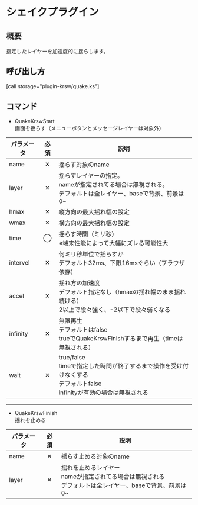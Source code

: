 # シェイクプラグイン
## 概要  
指定したレイヤーを加速度的に揺らします。

## 呼び出し方  
[call storage="plugin-krsw/quake.ks"]

## コマンド  
* QuakeKrswStart  
画面を揺らす（メニューボタンとメッセージレイヤーは対象外）

|パラメータ|必須|説明|
|---|:-:|---|
|name|✕|揺らす対象のname|
|layer|✕|揺らすレイヤーの指定。<br>nameが指定されてる場合は無視される。<br>デフォルトは全レイヤー、baseで背景、前景は0~|
|hmax|✕|縦方向の最大揺れ幅の設定|
|wmax|✕|横方向の最大揺れ幅の設定|
|time|◯|揺らす時間（ミリ秒）<br>※端末性能によって大幅にズレる可能性大|
|intervel|✕|何ミリ秒単位で揺らすか<br>デフォルト32ms、下限16msぐらい（ブラウザ依存）|
|accel|✕|揺れ方の加速度<br>デフォルト指定なし（hmaxの揺れ幅のまま揺れ続ける）<br>2以上で段々強く、-2以下で段々弱くなる|
|infinity|✕|無限再生<br>デフォルトはfalse<br>trueでQuakeKrswFinishするまで再生（timeは無視される）|
|wait|✕|true/false<br>timeで指定した時間が終了するまで操作を受け付けなくする<br>デフォルトfalse<br>infinityが有効の場合は無視される|
---
* QuakeKrswFinish  
揺れを止める

|パラメータ|必須|説明|
|---|:-:|---|
|name|✕|揺らす止める対象のname|
|layer|✕|揺れを止めるレイヤー<br>nameが指定されてる場合は無視される<br>デフォルトは全レイヤー、baseで背景、前景は0~|
